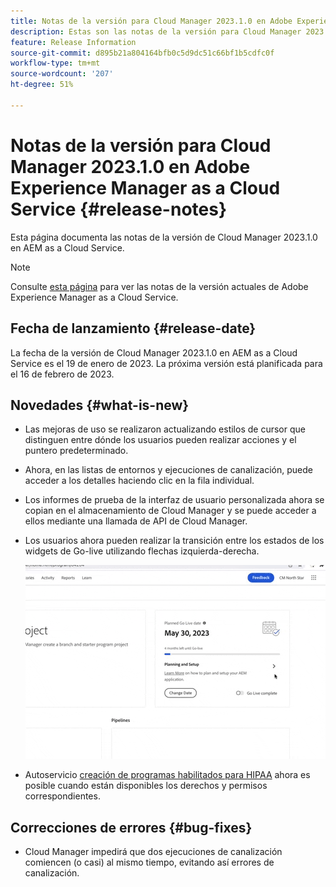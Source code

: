 ```yaml
---
title: Notas de la versión para Cloud Manager 2023.1.0 en Adobe Experience Manager as a Cloud Service
description: Estas son las notas de la versión para Cloud Manager 2023.1.0 en AEM as a Cloud Service.
feature: Release Information
source-git-commit: d895b21a804164bfb0c5d9dc51c66bf1b5cdfc0f
workflow-type: tm+mt
source-wordcount: '207'
ht-degree: 51%

---
```



# Notas de la versión para Cloud Manager 2023.1.0 en Adobe Experience Manager as a Cloud Service {#release-notes}

Esta página documenta las notas de la versión de Cloud Manager 2023.1.0 en AEM as a Cloud Service.

>[!NOTE]
>
>Consulte [esta página](/help/release-notes/release-notes-cloud/release-notes-current.md) para ver las notas de la versión actuales de Adobe Experience Manager as a Cloud Service.

## Fecha de lanzamiento {#release-date}

La fecha de la versión de Cloud Manager 2023.1.0 en AEM as a Cloud Service es el 19 de enero de 2023. La próxima versión está planificada para el 16 de febrero de 2023.

## Novedades {#what-is-new}

* Las mejoras de uso se realizaron actualizando estilos de cursor que distinguen entre dónde los usuarios pueden realizar acciones y el puntero predeterminado.

* Ahora, en las listas de entornos y ejecuciones de canalización, puede acceder a los detalles haciendo clic en la fila individual.

* Los informes de prueba de la interfaz de usuario personalizada ahora se copian en el almacenamiento de Cloud Manager y se puede acceder a ellos mediante una llamada de API de Cloud Manager.

* Los usuarios ahora pueden realizar la transición entre los estados de los widgets de Go-live utilizando flechas izquierda-derecha.

   ![Transiciones de utilidades de Go-live](/help/implementing/cloud-manager/release-notes/assets/go-live-transitions.gif)

* Autoservicio [creación de programas habilitados para HIPAA](/help/implementing/cloud-manager/getting-access-to-aem-in-cloud/creating-production-programs.md) ahora es posible cuando están disponibles los derechos y permisos correspondientes.

## Correcciones de errores {#bug-fixes}

* Cloud Manager impedirá que dos ejecuciones de canalización comiencen (o casi) al mismo tiempo, evitando así errores de canalización.
